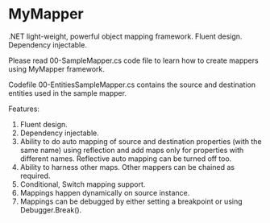 # MyMapper
.NET light-weight, powerful object mapping framework. Fluent design. Dependency injectable.

Please read 00-SampleMapper.cs code file to learn how to create mappers using MyMapper framework.

Codefile 00-EntitiesSampleMapper.cs contains the source and destination entities used in the sample mapper.

Features:

1.	Fluent design.
2.	Dependency injectable.
3.  Ability to do auto mapping of source and destination properties (with the same name) using reflection 
	and add maps only for properties with different names. Reflective auto mapping can be turned off too.
4.	Ability to harness other maps. Other mappers can be chained as required.
5.	Conditional, Switch mapping support.
6.	Mappings happen dynamically on source instance.
7.	Mappings can be debugged by either setting a breakpoint or using Debugger.Break().

